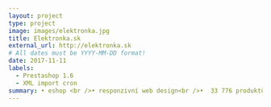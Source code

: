 ```yaml
---
layout: project
type: project
image: images/elektronka.jpg
title: Elektronka.sk
external_url: http://elektronka.sk
# All dates must be YYYY-MM-DD format!
date: 2017-11-11
labels:
  - Prestashop 1.6
  - XML import cron
summary: • eshop <br />• responzivní web design<br />•  33 776 produktů <br /> • platební brána 
---
```

